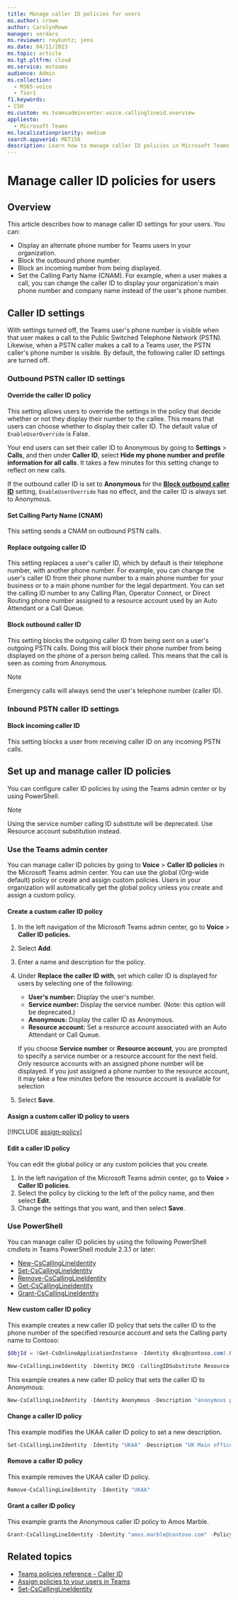 ```yaml
---
title: Manage caller ID policies for users
ms.author: crowe
author: CarolynRowe
manager: serdars
ms.reviewer: roykuntz; jens
ms.date: 04/11/2023
ms.topic: article
ms.tgt.pltfrm: cloud
ms.service: msteams
audience: Admin
ms.collection: 
  - M365-voice
  - Tier1
f1.keywords:
- CSH
ms.custom: ms.teamsadmincenter.voice.callinglineid.overview
appliesto: 
  - Microsoft Teams
ms.localizationpriority: medium
search.appverid: MET150
description: Learn how to manage caller ID policies in Microsoft Teams to change or block the caller ID of Teams users in your organization.
---
```


# Manage caller ID policies for users

## Overview

This article describes how to manage caller ID settings for your users. You can:

- Display an alternate phone number for Teams users in your organization.
- Block the outbound phone number.
- Block an incoming number from being displayed.
- Set the Calling Party Name (CNAM). For example, when a user makes a call, you can change the caller ID to display your organization's main phone number and company name instead of the user's phone number.

## Caller ID settings

With settings turned off, the Teams user's phone number is visible when that user makes a call to the Public Switched Telephone Network (PSTN). Likewise, when a PSTN caller makes a call to a Teams user, the PSTN caller's phone number is visible. By default, the following caller ID settings are turned off.

### Outbound PSTN caller ID settings

#### Override the caller ID policy

This setting allows users to override the settings in the policy that decide whether or not they display their number to the callee. This means that users can choose whether to display their caller ID. The default value of `EnableUserOverride` is False.

Your end users can set their caller ID to Anonymous by going to **Settings** > **Calls**, and then under **Caller ID**, select **Hide my phone number and profile information for all calls**. It takes a few minutes for this setting change to reflect on new calls.

If the outbound caller ID is set to **Anonymous** for the **[Block outbound caller ID](#block-outbound-caller-id)** setting, `EnableUserOverride` has no effect, and the caller ID is always set to Anonymous.

#### Set Calling Party Name (CNAM)

This setting sends a CNAM on outbound PSTN calls.

#### Replace outgoing caller ID

This setting replaces a user's caller ID, which by default is their telephone number, with another phone number. For example, you can change the user's caller ID from their phone number to a main phone number for your business or to a main phone number for the legal department. You can set the calling ID number to any Calling Plan, Operator Connect, or Direct Routing phone number assigned to a resource account used by an Auto Attendant or a Call Queue.

#### Block outbound caller ID

This setting blocks the outgoing caller ID from being sent on a user's outgoing PSTN calls. Doing this will block their phone number from being displayed on the phone of a person being called. This means that the call is seen as coming from Anonymous.

> [!NOTE]
> Emergency calls will always send the user's telephone number (caller ID).

### Inbound PSTN caller ID settings

#### Block incoming caller ID

This setting blocks a user from receiving caller ID on any incoming PSTN calls.

## Set up and manage caller ID policies

You can configure caller ID policies by using the Teams admin center or by using PowerShell.

  > [!NOTE]
  > Using the service number calling ID substitute will be deprecated. Use Resource account substitution instead.

### Use the Teams admin center

You can manage caller ID policies by going to **Voice** > **Caller ID policies** in the Microsoft Teams admin center. You can use the global (Org-wide default) policy or create and assign custom policies. Users in your organization will automatically get the global policy unless you create and assign a custom policy.

#### Create a custom caller ID policy

1. In the left navigation of the Microsoft Teams admin center, go to **Voice** > **Caller ID policies.**

2. Select **Add**.

3. Enter a name and description for the policy.

4. Under **Replace the caller ID with**, set which caller ID is displayed for users by selecting one of the following:
      - **User's number:** Display the user's number.
      - **Service number:** Display the service number. (Note: this option will be deprecated.)
      - **Anonymous:** Display the caller ID as Anonymous.
      - **Resource account:** Set a resource account associated with an Auto Attendant or Call Queue.

    If you choose **Service number** or **Resource account**, you are prompted to specify a service number or a resource account for the next field. Only resource accounts with an assigned phone number will be displayed. If you just assigned a phone number to the resource account, it may take a few minutes before the resource account is available for selection

5. Select **Save**.

#### Assign a custom caller ID policy to users

[!INCLUDE [assign-policy](includes/assign-policy.md)]

#### Edit a caller ID policy

You can edit the global policy or any custom policies that you create.

1. In the left navigation of the Microsoft Teams admin center, go to **Voice** > **Caller ID policies**.
2. Select the policy by clicking to the left of the policy name, and then select **Edit**.
3. Change the settings that you want, and then select **Save**.

### Use PowerShell

You can manage caller ID policies by using the following PowerShell cmdlets in Teams PowerShell module 2.3.1 or later:

- [New-CsCallingLineIdentity](/powershell/module/skype/new-cscallinglineidentity)
- [Set-CsCallingLineIdentity](/powershell/module/skype/set-cscallinglineidentity)
- [Remove-CsCallingLineIdentity](/powershell/module/skype/remove-cscallinglineidentity)
- [Get-CsCallingLineIdentity](/powershell/module/skype/get-cscallinglineidentity)
- [Grant-CsCallingLineIdentity](/powershell/module/skype/grant-cscallinglineidentity)

#### New custom caller ID policy

This example creates a new caller ID policy that sets the caller ID to the phone number of the specified resource account and sets the Calling party name to Contoso:

```PowerShell
$ObjId = (Get-CsOnlineApplicationInstance -Identity dkcq@contoso.com).ObjectId
```

```PowerShell
New-CsCallingLineIdentity -Identity DKCQ -CallingIDSubstitute Resource -EnableUserOverride $false -ResourceAccount $ObjId -CompanyName "Contoso"
```

This example creates a new caller ID policy that sets the caller ID to Anonymous:

```PowerShell
New-CsCallingLineIdentity -Identity Anonymous -Description "anonymous policy" -CallingIDSubstitute Anonymous -EnableUserOverride $false
```

#### Change a caller ID policy

This example modifies the UKAA caller ID policy to set a new description.

```PowerShell
Set-CsCallingLineIdentity -Identity "UKAA" -Description "UK Main office"
```

#### Remove a caller ID policy

This example removes the UKAA caller ID policy.

```PowerShell
Remove-CsCallingLineIdentity -Identity "UKAA"
```

#### Grant a caller ID policy

This example grants the Anonymous caller ID policy to Amos Marble.

```PowerShell
Grant-CsCallingLineIdentity -Identity "amos.marble@contoso.com" -PolicyName "Anonymous"
```

## Related topics

- [Teams policies reference - Caller ID](settings-policies-reference.md#caller-id-policies)
- [Assign policies to your users in Teams](policy-assignment-overview.md)
- [Set-CsCallingLineIdentity](/powershell/module/skype/set-cscallinglineidentity)
